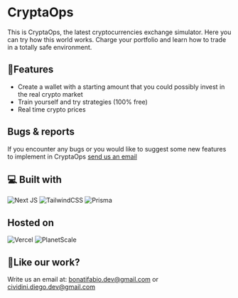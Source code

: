 # CryptaOps
This is CryptaOps, the latest cryptocurrencies exchange simulator. Here you can try how this world works. Charge your portfolio and learn how to trade in a totally safe environment. 
  
## 🧐Features
*   Create a wallet with a starting amount that you could possibly invest in the real crypto market
*   Train yourself and try strategies (100% free)
*   Real time crypto prices

## Bugs & reports
If you encounter any bugs or you would like to suggest some new features to implement in CryptaOps [send us an email](dev@cryptaops.it)
  
## 💻 Built with
![Next JS](https://img.shields.io/badge/Next-black?style=for-the-badge&logo=next.js&logoColor=white)
![TailwindCSS](https://img.shields.io/badge/tailwindcss-%2338B2AC.svg?style=for-the-badge&logo=tailwind-css&logoColor=white)
![Prisma](https://img.shields.io/badge/Prisma-3982CE?style=for-the-badge&logo=Prisma&logoColor=white)

## Hosted on
![Vercel](https://img.shields.io/badge/vercel-%23000000.svg?style=for-the-badge&logo=vercel&logoColor=white)
![PlanetScale](https://img.shields.io/badge/planetscale-%23000000.svg?style=for-the-badge&logo=planetscale&logoColor=white)

## 💖Like our work?</h2>
Write us an email at: bonatifabio.dev@gmail.com or cividini.diego.dev@gmail.com
